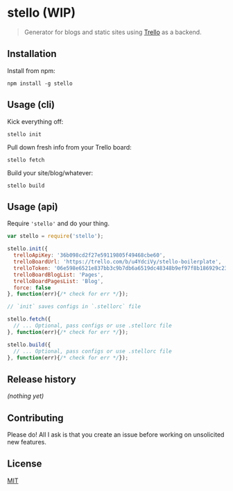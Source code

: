 # stello (WIP)

> Generator for blogs and static sites using [Trello](https://trello.com/) as a
> backend.


## Installation

Install from npm:

```
npm install -g stello
```


## Usage (cli)

Kick everything off:

`stello init`

Pull down fresh info from your Trello board:

`stello fetch`

Build your site/blog/whatever:

`stello build`


## Usage (api)

Require `'stello'` and do your thing.

```javascript
var stello = require('stello');

stello.init({
  trelloApiKey: '36b098cd2f27e59119805f49468cbe60',
  trelloBoardUrl: 'https://trello.com/b/u4YdciVy/stello-boilerplate',
  trelloToken: '06e598e6521e837bb3c9b7db6a6519dc48348b9ef97f8b186929c239f2d531fe',
  trelloBoardBlogList: 'Pages',
  trelloBoardPagesList: 'Blog',
  force: false
}, function(err){/* check for err */});

// `init` saves configs in `.stellorc` file

stello.fetch({
  // ... Optional, pass configs or use .stellorc file
}, function(err){/* check for err */});

stello.build({
  // ... Optional, pass configs or use .stellorc file
}, function(err){/* check for err */});
```


## Release history

*(nothing yet)*


## Contributing

Please do! All I ask is that you create an issue before working on unsolicited
new features.


## License

[MIT](https://raw.github.com/jtrussell/stello/master/LICENSE-MIT)
